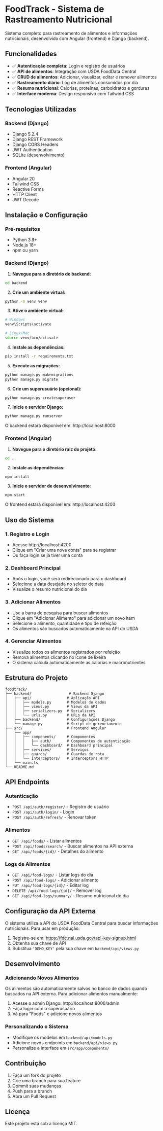 # FoodTrack - Sistema de Rastreamento Nutricional

Sistema completo para rastreamento de alimentos e informações nutricionais, desenvolvido com Angular (frontend) e Django (backend).

## Funcionalidades

- ✅ **Autenticação completa**: Login e registro de usuários
- ✅ **API de alimentos**: Integração com USDA FoodData Central
- ✅ **CRUD de alimentos**: Adicionar, visualizar, editar e remover alimentos
- ✅ **Rastreamento diário**: Log de alimentos consumidos por dia
- ✅ **Resumo nutricional**: Calorias, proteínas, carboidratos e gorduras
- ✅ **Interface moderna**: Design responsivo com Tailwind CSS

## Tecnologias Utilizadas

### Backend (Django)
- Django 5.2.4
- Django REST Framework
- Django CORS Headers
- JWT Authentication
- SQLite (desenvolvimento)

### Frontend (Angular)
- Angular 20
- Tailwind CSS
- Reactive Forms
- HTTP Client
- JWT Decode

## Instalação e Configuração

### Pré-requisitos
- Python 3.8+
- Node.js 18+
- npm ou yarn

### Backend (Django)

1. **Navegue para o diretório do backend:**
```bash
cd backend
```

2. **Crie um ambiente virtual:**
```bash
python -m venv venv
```

3. **Ative o ambiente virtual:**
```bash
# Windows
venv\Scripts\activate

# Linux/Mac
source venv/bin/activate
```

4. **Instale as dependências:**
```bash
pip install -r requirements.txt
```

5. **Execute as migrações:**
```bash
python manage.py makemigrations
python manage.py migrate
```

6. **Crie um superusuário (opcional):**
```bash
python manage.py createsuperuser
```

7. **Inicie o servidor Django:**
```bash
python manage.py runserver
```

O backend estará disponível em: http://localhost:8000

### Frontend (Angular)

1. **Navegue para o diretório raiz do projeto:**
```bash
cd ..
```

2. **Instale as dependências:**
```bash
npm install
```

3. **Inicie o servidor de desenvolvimento:**
```bash
npm start
```

O frontend estará disponível em: http://localhost:4200

## Uso do Sistema

### 1. Registro e Login
- Acesse http://localhost:4200
- Clique em "Criar uma nova conta" para se registrar
- Ou faça login se já tiver uma conta

### 2. Dashboard Principal
- Após o login, você será redirecionado para o dashboard
- Selecione a data desejada no seletor de data
- Visualize o resumo nutricional do dia

### 3. Adicionar Alimentos
- Use a barra de pesquisa para buscar alimentos
- Clique em "Adicionar Alimento" para adicionar um novo item
- Selecione o alimento, quantidade e tipo de refeição
- Os alimentos são buscados automaticamente na API do USDA

### 4. Gerenciar Alimentos
- Visualize todos os alimentos registrados por refeição
- Remova alimentos clicando no ícone de lixeira
- O sistema calcula automaticamente as calorias e macronutrientes

## Estrutura do Projeto

```
foodtrack/
├── backend/                 # Backend Django
│   ├── api/                # Aplicação API
│   │   ├── models.py       # Modelos de dados
│   │   ├── views.py        # Views da API
│   │   ├── serializers.py  # Serializers
│   │   └── urls.py         # URLs da API
│   ├── backend/            # Configurações Django
│   └── manage.py           # Script de gerenciamento
├── src/                    # Frontend Angular
│   ├── app/
│   │   ├── components/     # Componentes
│   │   │   ├── auth/       # Componentes de autenticação
│   │   │   └── dashboard/  # Dashboard principal
│   │   ├── services/       # Serviços
│   │   ├── guards/         # Guardas de rota
│   │   └── interceptors/   # Interceptors HTTP
│   └── main.ts
└── README.md
```

## API Endpoints

### Autenticação
- `POST /api/auth/register/` - Registro de usuário
- `POST /api/auth/login/` - Login
- `POST /api/auth/refresh/` - Renovar token

### Alimentos
- `GET /api/foods/` - Listar alimentos
- `POST /api/foods/search/` - Buscar alimentos na API externa
- `GET /api/foods/{id}/` - Detalhes do alimento

### Logs de Alimentos
- `GET /api/food-logs/` - Listar logs do dia
- `POST /api/food-logs/` - Adicionar alimento
- `PUT /api/food-logs/{id}/` - Editar log
- `DELETE /api/food-logs/{id}/` - Remover log
- `GET /api/food-logs/summary/` - Resumo nutricional do dia

## Configuração da API Externa

O sistema utiliza a API do USDA FoodData Central para buscar informações nutricionais. Para usar em produção:

1. Registre-se em: https://fdc.nal.usda.gov/api-key-signup.html
2. Obtenha sua chave de API
3. Substitua `'DEMO_KEY'` pela sua chave em `backend/api/views.py`

## Desenvolvimento

### Adicionando Novos Alimentos
Os alimentos são automaticamente salvos no banco de dados quando buscados na API externa. Para adicionar alimentos manualmente:

1. Acesse o admin Django: http://localhost:8000/admin
2. Faça login com o superusuário
3. Vá para "Foods" e adicione novos alimentos

### Personalizando o Sistema
- Modifique os modelos em `backend/api/models.py`
- Adicione novos endpoints em `backend/api/views.py`
- Personalize a interface em `src/app/components/`

## Contribuição

1. Faça um fork do projeto
2. Crie uma branch para sua feature
3. Commit suas mudanças
4. Push para a branch
5. Abra um Pull Request

## Licença

Este projeto está sob a licença MIT.
